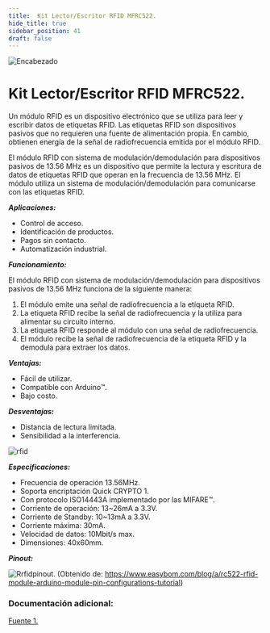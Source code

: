 ```yaml
---
title:  Kit Lector/Escritor RFID MFRC522.
hide_title: true
sidebar_position: 41
draft: false
---
```

![Encabezado](https://firebasestorage.googleapis.com/v0/b/modulo-b3e1a.appspot.com/o/General%2Fimagenes%2Flogo%20sena%202.png?alt=media&token=f8400ade-f50e-4175-8ff1-d69a8bc9a180&_gl=1*1b8f15f*_ga*MTE3MTQwMjUxOS4xNjk2MjYzMDI3*_ga_CW55HF8NVT*MTY5NjI3NDM1NS4yLjEuMTY5NjI3NTE4My4zMS4wLjA.)


# **Kit Lector/Escritor RFID MFRC522.**

Un módulo RFID es un dispositivo electrónico que se utiliza para leer y escribir datos de etiquetas RFID. Las etiquetas RFID son dispositivos pasivos que no requieren una fuente de alimentación propia. En cambio, obtienen energía de la señal de radiofrecuencia emitida por el módulo RFID.

El módulo RFID con sistema de modulación/demodulación para dispositivos pasivos de 13.56 MHz es un dispositivo que permite la lectura y escritura de datos de etiquetas RFID que operan en la frecuencia de 13.56 MHz. El módulo utiliza un sistema de modulación/demodulación para comunicarse con las etiquetas RFID.

***Aplicaciones:***

- Control de acceso.
- Identificación de productos.
- Pagos sin contacto.
- Automatización industrial.

***Funcionamiento:***

El módulo RFID con sistema de modulación/demodulación para dispositivos pasivos de 13.56 MHz funciona de la siguiente manera:

1. El módulo emite una señal de radiofrecuencia a la etiqueta RFID.
2. La etiqueta RFID recibe la señal de radiofrecuencia y la utiliza para alimentar su circuito interno.
3. La etiqueta RFID responde al módulo con una señal de radiofrecuencia.
4. El módulo recibe la señal de radiofrecuencia de la etiqueta RFID y la demodula para extraer los datos.

***Ventajas:***

- Fácil de utilizar.
- Compatible con Arduino™.
- Bajo costo.

***Desventajas:***

- Distancia de lectura limitada.
- Sensibilidad a la interferencia.


![rfid](https://firebasestorage.googleapis.com/v0/b/modulo-b3e1a.appspot.com/o/General%2Fimagenes%2FRepositorio%2FRfid.jpg?alt=media&token=3453700e-3557-4cb1-a3da-2e0618fe0568)

***Especificaciones:***

- Frecuencia de operación 13.56MHz.
- Soporta encriptación Quick CRYPTO 1.
- Con protocolo ISO14443A implementado por las MIFARE™.
- Corriente de operación: 13~26mA a 3.3V.
- Corriente de Standby: 10~13mA a 3.3V.
- Corriente máxima: 30mA.
- Velocidad de datos: 10Mbit/s max.
- Dimensiones: 40x60mm.

***Pinout:***

![Rrfidpinout](https://firebasestorage.googleapis.com/v0/b/modulo-b3e1a.appspot.com/o/General%2Fimagenes%2FRepositorio%2Frfidpinout.png?alt=media&token=9915124e-5fbe-40cb-b87a-617d3406e990).
(Obtenido de: https://www.easybom.com/blog/a/rc522-rfid-module-arduino-module-pin-configurations-tutorial)

### Documentación adicional:

[Fuente 1.](https://www.easybom.com/blog/a/rc522-rfid-module-arduino-module-pin-configurations-tutorial)
